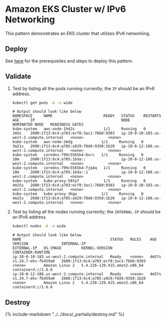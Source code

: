 # Amazon EKS Cluster w/ IPv6 Networking

This pattern demonstrates an EKS cluster that utilizes IPv6 networking.

## Deploy

See [here](https://aws-ia.github.io/terraform-aws-eks-blueprints/getting-started/#prerequisites) for the prerequisites and steps to deploy this pattern.

## Validate

1. Test by listing all the pods running currently; the `IP` should be an IPv6 address.

    ```sh
    kubectl get pods -A -o wide
    ```

    ```text
    # Output should look like below
    NAMESPACE     NAME                       READY   STATUS    RESTARTS   AGE     IP                                       NODE                                        NOMINATED NODE   READINESS GATES
    kube-system   aws-node-1hd2s             1/1     Running   0          3m5s    2600:1f13:6c4:a703:ecf8:3ac1:76b0:9303   ip-10-0-10-183.us-west-2.compute.internal   <none>           <none>
    kube-system   aws-node-2mdg             1/1     Running   0          3m21s   2600:1f13:6c4:a705:a929:f8d4:9350:1b20   ip-10-0-12-188.us-west-2.compute.internal   <none>           <none>
    kube-system   coredns-799c5565b4-6xrc   1/1     Running   0          10m     2600:1f13:6c4:a705:1bda::                ip-10-0-12-188.us-west-2.compute.internal   <none>           <none>
    kube-system   coredns-799c5565b4-fjq4q   1/1     Running   0          10m     2600:1f13:6c4:a705:1bda::1               ip-10-0-12-188.us-west-2.compute.internal   <none>           <none>
    kube-system   kube-proxy-58tp7           1/1     Running   0          4m25s   2600:1f13:6c4:a703:ecf8:3ac1:76b0:9303   ip-10-0-10-183.us-west-2.compute.internal   <none>           <none>
    kube-system   kube-proxy-3kgw           1/1     Running   0          4m25s   2600:1f13:6c4:a705:a929:f8d4:9350:1b20   ip-10-0-12-188.us-west-2.compute.internal   <none>           <none>
    ```

2. Test by listing all the nodes running currently; the `INTERNAL-IP` should be an IPv6 address.

    ```sh
    kubectl nodes -A -o wide
    ```

    ```text
    # Output should look like below
    NAME                                        STATUS   ROLES    AGE     VERSION               INTERNAL-IP                              EXTERNAL-IP   OS-IMAGE         KERNEL-VERSION                 CONTAINER-RUNTIME
    ip-10-0-10-183.us-west-2.compute.internal   Ready    <none>   4m57s   v1.24.7-eks-fb459a0   2600:1f13:6c4:a703:ecf8:3ac1:76b0:9303   <none>        Amazon Linux 2   5.4.226-129.415.amzn2.x86_64   containerd://1.6.6
    ip-10-0-12-188.us-west-2.compute.internal   Ready    <none>   4m57s   v1.24.7-eks-fb459a0   2600:1f13:6c4:a705:a929:f8d4:9350:1b20   <none>        Amazon Linux 2   5.4.226-129.415.amzn2.x86_64   containerd://1.6.6
    ```

## Destroy

{%
   include-markdown "../../docs/_partials/destroy.md"
%}
